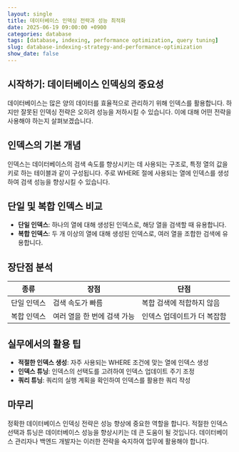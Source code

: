 ```yaml
---
layout: single
title: 데이터베이스 인덱싱 전략과 성능 최적화
date: 2025-06-19 09:00:00 +0900
categories: database
tags: [database, indexing, performance optimization, query tuning]
slug: database-indexing-strategy-and-performance-optimization
show_date: false
---
```


## 시작하기: 데이터베이스 인덱싱의 중요성

데이터베이스는 많은 양의 데이터를 효율적으로 관리하기 위해 인덱스를 활용합니다. 하지만 잘못된 인덱싱 전략은 오히려 성능을 저하시킬 수 있습니다. 이에 대해 어떤 전략을 사용해야 하는지 살펴보겠습니다.

## 인덱스의 기본 개념

인덱스는 데이터베이스의 검색 속도를 향상시키는 데 사용되는 구조로, 특정 열의 값을 키로 하는 테이블과 같이 구성됩니다. 주로 WHERE 절에 사용되는 열에 인덱스를 생성하여 검색 성능을 향상시킬 수 있습니다.

## 단일 및 복합 인덱스 비교

- **단일 인덱스**: 하나의 열에 대해 생성된 인덱스로, 해당 열을 검색할 때 유용합니다.
- **복합 인덱스**: 두 개 이상의 열에 대해 생성된 인덱스로, 여러 열을 조합한 검색에 유용합니다.

## 장단점 분석

| 종류         | 장점                                | 단점                                |
|--------------|-------------------------------------|-------------------------------------|
| 단일 인덱스 | 검색 속도가 빠름                    | 복합 검색에 적합하지 않음           |
| 복합 인덱스 | 여러 열을 한 번에 검색 가능         | 인덱스 업데이트가 더 복잡함        |

## 실무에서의 활용 팁

- **적절한 인덱스 생성**: 자주 사용되는 WHERE 조건에 맞는 열에 인덱스 생성
- **인덱스 튜닝**: 인덱스의 선택도를 고려하여 인덱스 업데이트 주기 조정
- **쿼리 튜닝**: 쿼리의 실행 계획을 확인하여 인덱스를 활용한 쿼리 작성

## 마무리

정확한 데이터베이스 인덱싱 전략은 성능 향상에 중요한 역할을 합니다. 적절한 인덱스 선택과 튜닝은 데이터베이스 성능을 향상시키는 데 큰 도움이 될 것입니다. 데이터베이스 관리자나 백엔드 개발자는 이러한 전략을 숙지하여 업무에 활용해야 합니다.
